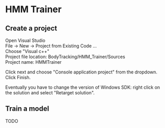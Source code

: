 # HMM Trainer

## Create a project
Open Visual Studio <br />
File -> New -> Project from Existing Code ... <br />
Choose "Visual c++" <br />
Project file location: BodyTracking/HMM_Trainer/Sources <br />
Project name: HMMTrainer <br />

Click next and choose "Console application project" from the dropdown. <br /> 
Click Finish. <br /> 

Eventually you have to change the version of Windows SDK: right click on the solution and select "Retarget solution".

## Train a model
TODO
